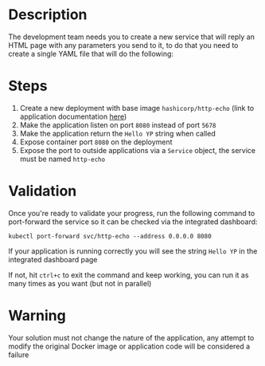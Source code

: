 # Description
The development team needs you to create a new service that will reply an HTML page with any parameters you send to it, to do that you need to create a single YAML file that will do the following:

# Steps
1. Create a new deployment with base image `hashicorp/http-echo` (link to application documentation [here](https://hub.docker.com/r/hashicorp/http-echo))
2. Make the application listen on port `8080` instead of port `5678`
3. Make the application return the `Hello YP` string when called
4. Expose container port `8080` on the deployment
5. Expose the port to outside applications via a `Service` object, the service must be named `http-echo`

# Validation
Once you're ready to validate your progress, run the following command to port-forward the service so it can be checked via the integrated dashboard:

`kubectl port-forward svc/http-echo --address 0.0.0.0 8080`

If your application is running correctly you will see the string `Hello YP` in the integrated dashboard page

If not, hit `ctrl+c` to exit the command and keep working, you can run it as many times as you want (but not in parallel)

# Warning
Your solution must not change the nature of the application, any attempt to modify the original Docker image or application code will be considered a failure